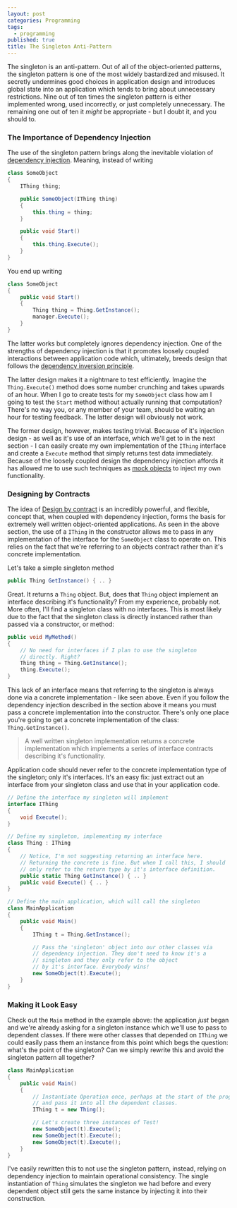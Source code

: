 ```yaml
---
layout: post
categories: Programming
tags:
  - programming
published: true
title: The Singleton Anti-Pattern
---
```


The singleton is an anti-pattern. Out of all of the object-oriented patterns, the singleton pattern is one of the most widely bastardized and misused. It secretly undermines good choices in application design and introduces global state into an application which tends to bring about unnecessary restrictions. Nine out of ten times the singleton pattern is either implemented wrong, used incorrectly, or just completely unnecessary. The remaining one out of ten it *might* be appropriate - but I doubt it, and you should to.

### The Importance of Dependency Injection

The use of the singleton pattern brings along the inevitable violation of [dependency injection][1]. Meaning, instead of writing

```csharp
class SomeObject
{
	IThing thing;

	public SomeObject(IThing thing)
	{
		this.thing = thing;
	}

	public void Start()
	{
		this.thing.Execute();
	}
}
```

You end up writing

```csharp
class SomeObject
{
	public void Start()
	{
		Thing thing = Thing.GetInstance();
		manager.Execute();
	}
}
```

The latter works but completely ignores dependency injection. One of the strengths of dependency injection is that it promotes loosely coupled interactions between application code which, ultimately, breeds design that follows the [dependency inversion principle][2].

The latter design makes it a nightmare to test efficiently. Imagine the `Thing.Execute()` method does some number crunching and takes upwards of an hour. When I go to create tests for my `SomeObject` class how am I going to test the `Start` method without actually running that computation? There's no way you, or any member of your team, should be waiting an hour for testing feedback. The latter design will obviously not work.

The former design, however, makes testing trivial. Because of it's injection design - as well as it's use of an interface, which we'll get to in the next section - I can easily create my own implementation of the `IThing` interface and create a `Execute` method that simply returns test data immediately. Because of the loosely coupled design the dependency injection affords it has allowed me to use such techniques as [mock objects][4] to inject my own functionality.

### Designing by Contracts

The idea of [Design by contract][5] is an incredibly powerful, and flexible, concept that, when coupled with dependency injection, forms the basis for extremely well written object-oriented applications. As seen in the above section, the use of a `IThing` in the constructor allows me to pass in any implementation of the interface for the `SomeObject` class to operate on. This relies on the fact that we're referring to an objects contract rather than it's concrete implementation.

Let's take a simple singleton method

```csharp
public Thing GetInstance() { .. }
```

Great. It returns a `Thing` object. But, does that `Thing` object implement an interface describing it's functionality? From my experience, probably not. More often, I'll find a singleton class with no interfaces. This is most likely due to the fact that the singleton class is directly instanced rather than passed via a constructor, or method:

```csharp
public void MyMethod()
{
	// No need for interfaces if I plan to use the singleton
	// directly. Right?
	Thing thing = Thing.GetInstance();
	thing.Execute();
}
```

This lack of an interface means that referring to the singleton is always done via a concrete implementation - like seen above. Even if you follow the dependency injection described in the section above it means you must pass a concrete implementation into the constructor. There's only one place you're going to get a concrete implementation of the class: `Thing.GetInstance()`.

> A well written singleton implementation returns a concrete implementation which implements a series of interface contracts describing it's functionality.

 Application code should never refer to the concrete implementation type of the singleton; only it's interfaces. It's an easy fix: just extract out an interface from your singleton class and use that in your application code.

```csharp
// Define the interface my singleton will implement
interface IThing
{
	void Execute();
}

// Define my singleton, implementing my interface
class Thing : IThing
{
	// Notice, I'm not suggesting returning an interface here.
	// Returning the concrete is fine. But when I call this, I should
	// only refer to the return type by it's interface definition.
	public static Thing GetInstance() { .. }
	public void Execute() { .. }
}

// Define the main application, which will call the singleton
class MainApplication
{
	public void Main()
	{
		IThing t = Thing.GetInstance();

		// Pass the 'singleton' object into our other classes via
		// dependency injection. They don't need to know it's a
		// singleton and they only refer to the object
		// by it's interface. Everybody wins!
		new SomeObject(t).Execute();
	}
}
```

### Making it Look Easy

Check out the `Main` method in the example above: the application *just* began and we're already asking for a singleton instance which we'll use to pass to dependent classes. If there were other classes that depended on `IThing` we could easily pass them an instance from this point which begs the question: what's the point of the singleton? Can we simply rewrite this and avoid the singleton pattern all together?

```csharp
class MainApplication
{
	public void Main()
	{
		// Instantiate Operation once, perhaps at the start of the program
		// and pass it into all the dependent classes.
		IThing t = new Thing();

		// Let's create three instances of Test!
		new SomeObject(t).Execute();
		new SomeObject(t).Execute();
		new SomeObject(t).Execute();
	}
}
```

I've easily rewritten this to not use the singleton pattern, instead, relying on dependency injection to maintain operational consistency. The single instantiation of `Thing` simulates the singleton we had before and every dependent object still gets the same instance by injecting it into their construction.


[1]: https://en.wikipedia.org/wiki/Dependency_injection
[2]: https://en.wikipedia.org/wiki/Dependency_inversion_principle
[3]: https://en.wikipedia.org/wiki/Single_responsibility_principle
[4]: https://en.wikipedia.org/wiki/Mock_object
[5]: https://en.wikipedia.org/wiki/Design_by_contract
